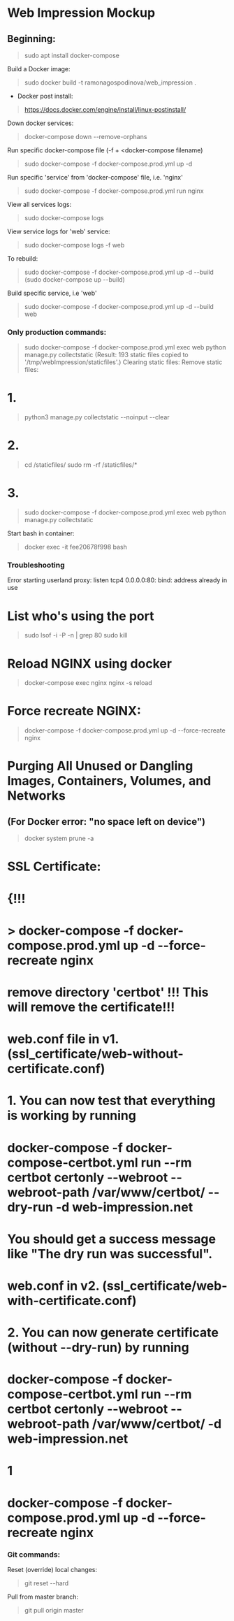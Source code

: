 # Web Impression Mockup

## Beginning:
> sudo apt install docker-compose

Build a Docker image:
> sudo docker build -t ramonagospodinova/web_impression .

* Docker post install:
> https://docs.docker.com/engine/install/linux-postinstall/


Down docker services:
> docker-compose down --remove-orphans

Run specific docker-compose file (-f + <docker-compose filename)
> sudo docker-compose -f docker-compose.prod.yml up -d

Run specific 'service' from 'docker-compose' file, i.e. 'nginx'
> sudo docker-compose -f docker-compose.prod.yml run nginx

View all services logs:
> sudo docker-compose logs

View service logs for 'web' service:
> sudo docker-compose logs -f web

To rebuild:
> sudo docker-compose -f docker-compose.prod.yml up -d --build
(sudo docker-compose up --build)

Build specific service, i.e 'web'
> sudo docker-compose -f docker-compose.prod.yml up -d --build web

### Only production commands:
> sudo docker-compose -f docker-compose.prod.yml exec web python manage.py collectstatic
(Result: 193 static files copied to '/tmp/webImpression/staticfiles'.)
Clearing static files:
Remove static files:
# 1.
> python3 manage.py collectstatic --noinput --clear
# 2.
> cd /staticfiles/
> sudo rm -rf /staticfiles/*
# 3.
> sudo docker-compose -f docker-compose.prod.yml exec web python manage.py collectstatic

Start bash in container:
> docker exec -it fee20678f998 bash

### Troubleshooting
Error starting userland proxy: listen tcp4 0.0.0.0:80: bind: address already in use
# List who's using the port
> sudo lsof -i -P -n | grep 80
> sudo kill <process id>

# Reload NGINX using docker
> docker-compose exec nginx nginx -s reload

# Force recreate NGINX:
> docker-compose -f docker-compose.prod.yml up -d --force-recreate nginx

# Purging All Unused or Dangling Images, Containers, Volumes, and Networks
## (For Docker error: "no space left on device")
> docker system prune -a

# SSL Certificate:
# {!!!
# > docker-compose -f docker-compose.prod.yml up -d --force-recreate nginx
# remove directory 'certbot' !!! This will remove the certificate!!!

# web.conf file in v1. (ssl_certificate/web-without-certificate.conf)
# 1. You can now test that everything is working by running
# docker-compose -f docker-compose-certbot.yml run --rm  certbot certonly --webroot --webroot-path /var/www/certbot/ --dry-run -d web-impression.net
# You should get a success message like "The dry run was successful".

# web.conf in v2. (ssl_certificate/web-with-certificate.conf)
# 2. You can now generate certificate (without --dry-run) by running
# docker-compose -f docker-compose-certbot.yml run --rm  certbot certonly --webroot --webroot-path /var/www/certbot/ -d web-impression.net
# 1
# docker-compose -f docker-compose.prod.yml up -d --force-recreate nginx

### Git commands:
Reset (override) local changes:
> git reset --hard

Pull from master branch:
> git pull origin master

